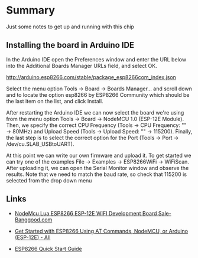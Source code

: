 # Summary

Just some notes to get  up and running with this chip

## Installing the board in Arduino IDE

In the Arduino IDE open the Preferences window and enter the URL below into the Additional Boards Manager URLs field, and select OK.

http://arduino.esp8266.com/stable/package_esp8266com_index.json

Select the menu option Tools → Board → Boards Manager... and scroll down and to locate the option esp8266 by ESP8266 Community which should be the last item on the list, and click Install.

After restarting the Arduino IDE we can now select the board we're using from the menu option Tools → Board → NodeMCU 1.0 (ESP-12E Module). Then, we specify the correct CPU Frequency (Tools → CPU Frequency: "" → 80MHz) and Upload Speed (Tools → Upload Speed: "" → 115200). Finally, the last step is to select the correct option for the Port (Tools → Port → /dev/cu.SLAB_USBtoUART).

At this point we can write our own firmware and upload it. To get started we can try one of the examples File → Examples → ESP8266WiFi → WiFiScan. After uploading it, we can open the Serial Monitor window and observe the results. Note that we need to match the baud rate, so check that 115200 is selected from the drop down menu

## Links

* [NodeMcu Lua ESP8266 ESP-12E WIFI Development Board Sale-Banggood.com](http://www.banggood.com/NodeMcu-Lua-ESP-12E-WIFI-Development-Board-p-985891.html)

* [Get Started with ESP8266 Using AT Commands, NodeMCU, or Arduino (ESP-12E) - All](http://www.instructables.com/id/Get-Started-with-ESP8266-Using-AT-Commands-NodeMCU/)

* [ESP8266 Quick Start Guide](http://benlo.com/esp8266/esp8266QuickStart.html)

